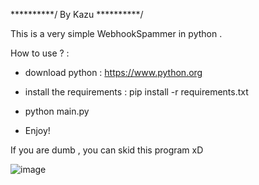 **********/	By Kazu	 	**********/

This is a very simple WebhookSpammer in python .


How to use ? : 

- download python : https://www.python.org

- install the requirements : pip install -r requirements.txt

- python main.py 

- Enjoy! 


If you are dumb , you can skid this program xD


![image](https://user-images.githubusercontent.com/123811376/215265780-ef261432-e79c-4c75-915f-4496d9be563b.png)
